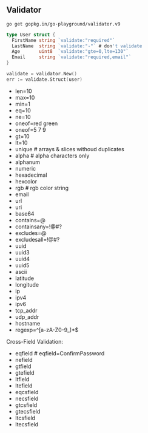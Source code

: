 Validator
-

````
go get gopkg.in/go-playground/validator.v9
````

````go
type User struct {
  FirstName string `validate:"required"`
  LastName  string `validate:"-"` # don't validate
  Age       uint8  `validate:"gte=0,lte=130"`
  Email     string `validate:"required,email"`
}

validate = validator.New()
err := validate.Struct(user)
````

* len=10
* max=10
* min=1
* eq=10
* ne=10
* oneof=red green
* oneof=5 7 9
* gt=10
* lt=10
* unique # arrays & slices withoud duplicates
* alpha # alpha characters only
* alphanum
* numeric
* hexadecimal
* hexcolor
* rgb # rgb color string
* email
* url
* uri
* base64
* contains=@
* containsany=!@#?
* excludes=@
* excludesall=!@#?
* uuid
* uuid3
* uuid4
* uuid5
* ascii
* latitude
* longitude
* ip
* ipv4
* ipv6
* tcp_addr
* udp_addr
* hostname
* regexp=^[a-zA-Z0-9_]*$

Cross-Field Validation:

* eqfield # eqfield=ConfirmPassword
* nefield
* gtfield
* gtefield
* ltfield
* ltefield
* eqcsfield
* necsfield
* gtcsfield
* gtecsfield
* ltcsfield
* ltecsfield
